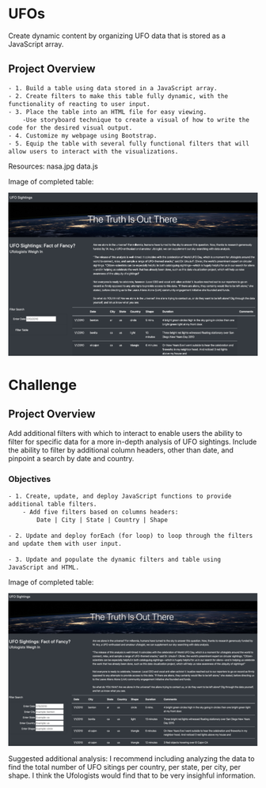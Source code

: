 # UFOs
Create dynamic content by organizing UFO data that is stored as a JavaScript array.

## Project Overview

	- 1. Build a table using data stored in a JavaScript array. 
	- 2. Create filters to make this table fully dynamic, with the functionality of reacting to user input.
	- 3. Place the table into an HTML file for easy viewing.
		-Use storyboard technique to create a visual of how to write the code for the desired visual output.
	- 4. Customize my webpage using Bootstrap.
	- 5. Equip the table with several fully functional filters that will allow users to interact with the visualizations.

Resources: 
nasa.jpg
data.js

Image of completed table:

![alt text](https://github.com/Al-Huneidi/UFOs/blob/master/Screenshots/Interactive%20UFO%20web%20page.png)


# Challenge

## Project Overview
Add additional filters with which to interact to enable users the ability to filter for specific data for a more in-depth analysis of UFO sightings.  Include the ability to filter by additional column headers, other than date, and pinpoint a search by date and country.

### Objectives
	- 1. Create, update, and deploy JavaScript functions to provide additional table filters.
		- Add five filters based on columns headers:
			Date | City | State | Country | Shape
	
	- 2. Update and deploy forEach (for loop) to loop through the filters and update them with user input.
	
	- 3. Update and populate the dynamic filters and table using JavaScript and HTML.

Image of completed table:

![alt text](https://github.com/Al-Huneidi/UFOs/blob/master/Screenshots/Challenge.png)

Suggested additional analysis:
I recommend including analyzing the data to find the total number of UFO sitings per country, per state, per city, per shape.  I think the Ufologists would find that to be very insighful information.
